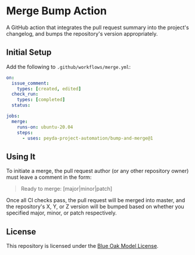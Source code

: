# Merge Bump Action

A GitHub action that integrates the pull request summary into the project's changelog, and bumps the repository's version appropriately.

## Initial Setup

Add the following to `.github/workflows/merge.yml`:

```yaml
on:
  issue_comment:
    types: [created, edited]
  check_run:
    types: [completed]
  status:

jobs:
  merge:
    runs-on: ubuntu-20.04
    steps:
      - uses: peyda-project-automation/bump-and-merge@1
```

## Using It

To initiate a merge, the pull request author (or any other repository owner) must leave a comment in the form:

> Ready to merge: [major|minor|patch]

Once all CI checks pass, the pull request will be merged into master, and the repository's X, Y, or Z version will be bumped based on whether you specified major, minor, or patch respectively.

## License

This repository is licensed under the [Blue Oak Model License](./LICENSE.md).
